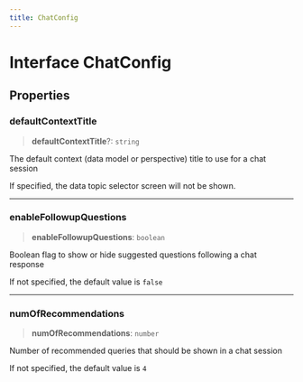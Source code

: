 ```yaml
---
title: ChatConfig
---
```


# Interface ChatConfig

## Properties

### defaultContextTitle

> **defaultContextTitle**?: `string`

The default context (data model or perspective) title to use for a chat session

If specified, the data topic selector screen will not be shown.

***

### enableFollowupQuestions

> **enableFollowupQuestions**: `boolean`

Boolean flag to show or hide suggested questions following a chat response

If not specified, the default value is `false`

***

### numOfRecommendations

> **numOfRecommendations**: `number`

Number of recommended queries that should be shown in a chat session

If not specified, the default value is `4`

